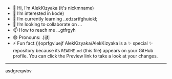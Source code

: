 - 👋 Hi, I’m AlekKizyaka (it's nickmname)
- 👀 I’m interested in kode)
- 🌱 I’m currently learning ..edzsrtfghuiokl;
- 💞️ I’m looking to collaborate on ...
- 📫 How to reach me ...gtfrgyh
- 😄 Pronouns: .)ijfj
- ⚡ Fun fact:)))oprfgviuejf
AlekKizyaka/AlekKizyaka is a ✨ special ✨ repository because its `README.md` (this file) appears on your GitHub profile.
You can click the Preview link to take a look at your changes.
---
asdgreqwbv
